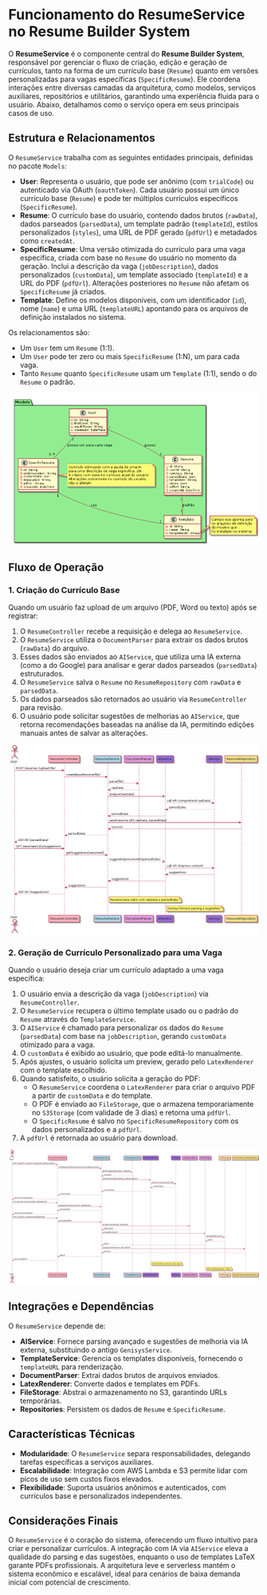 <!----------------------------------------------------------------------- 
	This is part of the documentation of Deployo.io Resume Builder System.
	Copyright (C) 2025
	Leila Otto Algarve
	Licensed under the GNU Free Documentation License v1.3 or later.
    See LICENSE-DOCUMENTATION for details. 
------------------------------------------------------------------------>
# Funcionamento do ResumeService no Resume Builder System

O **ResumeService** é o componente central do **Resume Builder System**, responsável por gerenciar o fluxo de criação, edição e geração de currículos, tanto na forma de um currículo base (`Resume`) quanto em versões personalizadas para vagas específicas (`SpecificResume`). Ele coordena interações entre diversas camadas da arquitetura, como modelos, serviços auxiliares, repositórios e utilitários, garantindo uma experiência fluida para o usuário. Abaixo, detalhamos como o serviço opera em seus principais casos de uso.

## Estrutura e Relacionamentos

O `ResumeService` trabalha com as seguintes entidades principais, definidas no pacote `Models`:

- **User**: Representa o usuário, que pode ser anônimo (com `trialCode`) ou autenticado via OAuth (`oauthToken`). Cada usuário possui um único currículo base (`Resume`) e pode ter múltiplos currículos específicos (`SpecificResume`).
- **Resume**: O currículo base do usuário, contendo dados brutos (`rawData`), dados parseados (`parsedData`), um template padrão (`templateId`), estilos personalizados (`styles`), uma URL de PDF gerado (`pdfUrl`) e metadados como `createdAt`.
- **SpecificResume**: Uma versão otimizada do currículo para uma vaga específica, criada com base no `Resume` do usuário no momento da geração. Inclui a descrição da vaga (`jobDescription`), dados personalizados (`customData`), um template associado (`templateId`) e a URL do PDF (`pdfUrl`). Alterações posteriores no `Resume` não afetam os `SpecificResume` já criados.
- **Template**: Define os modelos disponíveis, com um identificador (`id`), nome (`name`) e uma URL (`templateURL`) apontando para os arquivos de definição instalados no sistema.

Os relacionamentos são:

- Um `User` tem um `Resume` (1:1).
- Um `User` pode ter zero ou mais `SpecificResume` (1:N), um para cada vaga.
- Tanto `Resume` quanto `SpecificResume` usam um `Template` (1:1), sendo o do `Resume` o padrão.

![Diagrama de classes](images/ResumeClass.png)

## Fluxo de Operação

### 1. Criação do Currículo Base

Quando um usuário faz upload de um arquivo (PDF, Word ou texto) após se registrar:

1. O `ResumeController` recebe a requisição e delega ao `ResumeService`.
2. O `ResumeService` utiliza o `DocumentParser` para extrair os dados brutos (`rawData`) do arquivo.
3. Esses dados são enviados ao `AIService`, que utiliza uma IA externa (como a do Google) para analisar e gerar dados parseados (`parsedData`) estruturados.
4. O `ResumeService` salva o `Resume` no `ResumeRepository` com `rawData` e `parsedData`.
5. Os dados parseados são retornados ao usuário via `ResumeController` para revisão.
6. O usuário pode solicitar sugestões de melhorias ao `AIService`, que retorna recomendações baseadas na análise da IA, permitindo edições manuais antes de salvar as alterações.

![Diagrama de sequência: criação currículo base](images/ResumeSequence1.png)

### 2. Geração de Currículo Personalizado para uma Vaga

Quando o usuário deseja criar um currículo adaptado a uma vaga específica:

1. O usuário envia a descrição da vaga (`jobDescription`) via `ResumeController`.
2. O `ResumeService` recupera o último template usado ou o padrão do `Resume` através do `TemplateService`.
3. O `AIService` é chamado para personalizar os dados do `Resume` (`parsedData`) com base na `jobDescription`, gerando `customData` otimizado para a vaga.
4. O `customData` é exibido ao usuário, que pode editá-lo manualmente.
5. Após ajustes, o usuário solicita um preview, gerado pelo `LatexRenderer` com o template escolhido.
6. Quando satisfeito, o usuário solicita a geração do PDF:
   - O `ResumeService` coordena o `LatexRenderer` para criar o arquivo PDF a partir de `customData` e do template.
   - O PDF é enviado ao `FileStorage`, que o armazena temporariamente no `S3Storage` (com validade de 3 dias) e retorna uma `pdfUrl`.
   - O `SpecificResume` é salvo no `SpecificResumeRepository` com os dados personalizados e a `pdfUrl`.
7. A `pdfUrl` é retornada ao usuário para download.

![Diagrama de sequência: geração currículo personalizado](images/ResumeSequence2.png)

## Integrações e Dependências

O `ResumeService` depende de:

- **AIService**: Fornece parsing avançado e sugestões de melhoria via IA externa, substituindo o antigo `GenisysService`.
- **TemplateService**: Gerencia os templates disponíveis, fornecendo o `templateURL` para renderização.
- **DocumentParser**: Extrai dados brutos de arquivos enviados.
- **LatexRenderer**: Converte dados e templates em PDFs.
- **FileStorage**: Abstrai o armazenamento no S3, garantindo URLs temporárias.
- **Repositories**: Persistem os dados de `Resume` e `SpecificResume`.

## Características Técnicas

- **Modularidade**: O `ResumeService` separa responsabilidades, delegando tarefas específicas a serviços auxiliares.
- **Escalabilidade**: Integração com AWS Lambda e S3 permite lidar com picos de uso sem custos fixos elevados.
- **Flexibilidade**: Suporta usuários anônimos e autenticados, com currículos base e personalizados independentes.

## Considerações Finais

O `ResumeService` é o coração do sistema, oferecendo um fluxo intuitivo para criar e personalizar currículos. A integração com IA via `AIService` eleva a qualidade do parsing e das sugestões, enquanto o uso de templates LaTeX garante PDFs profissionais. A arquitetura leve e serverless mantém o sistema econômico e escalável, ideal para cenários de baixa demanda inicial com potencial de crescimento.

